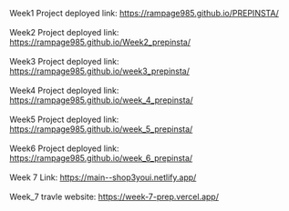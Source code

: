 Week1 Project deployed link: https://rampage985.github.io/PREPINSTA/
<br><br>
Week2 Project deployed link: https://rampage985.github.io/Week2_prepinsta/
<br><br>
Week3 Project deployed link: https://rampage985.github.io/week3_prepinsta/
<br><br>
Week4 Project deployed link: https://rampage985.github.io/week_4_prepinsta/
<br><br>
Week5 Project deployed link: https://rampage985.github.io/week_5_prepinsta/
<br><br>
Week6 Project deployed link: https://rampage985.github.io/week_6_prepinsta/
<br><br>
Week 7 Link: https://main--shop3youi.netlify.app/
<br><br>
Week_7 travle website: https://week-7-prep.vercel.app/
